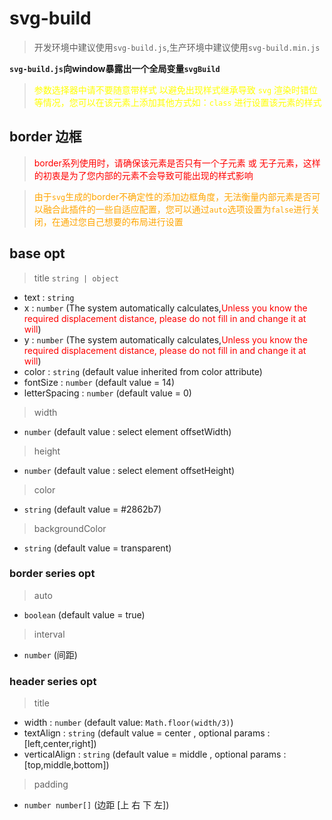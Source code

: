 # svg-build

> 开发环境中建议使用`svg-build.js`,生产环境中建议使用`svg-build.min.js`

**`svg-build.js`向window暴露出一个全局变量`svgBuild`**


> <font color="yellow">参数选择器中请不要随意带样式 以避免出现样式继承导致 `svg` 渲染时错位等情况，您可以在该元素上添加其他方式如：`class` 进行设置该元素的样式
</font>


## border 边框

> <font color="red">border系列使用时，请确保该元素是否只有一个子元素 或 无子元素，这样的初衷是为了您内部的元素不会导致可能出现的样式影响</font>

> <font color="orange">由于`svg`生成的border不确定性的添加边框角度，无法衡量内部元素是否可以融合此插件的一些自适应配置，您可以通过`auto`选项设置为`false`进行关闭，在通过您自己想要的布局进行设置</font>



## base opt

> title  `string | object`
 
- text : `string`
- x : `number` (The system automatically calculates,<font color="red">Unless you know the required displacement distance, please do not fill in and change it at will</font>)
- y : `number` (The system automatically calculates,<font color="red">Unless you know the required displacement distance, please do not fill in and change it at will</font>)
- color : `string` (default value inherited from color attribute)
- fontSize : `number` (default value = 14)
- letterSpacing : `number` (default value = 0)

> width
- `number` (default value : select element offsetWidth)

> height 
- `number` (default value : select element offsetHeight)

> color 
- `string` (default value = #2862b7)

> backgroundColor
- `string` (default value = transparent)


### border series opt

> auto 
- `boolean` (default value = true)

> interval
- `number` (间距)



### header series opt

> title
- width : `number` (default value: `Math.floor(width/3)`)
- textAlign : `string` (default value = center , optional params : [left,center,right])
- verticalAlign : `string` (default value = middle , optional params : [top,middle,bottom])

> padding 
- `number number[]` (边距 [上 右 下 左])